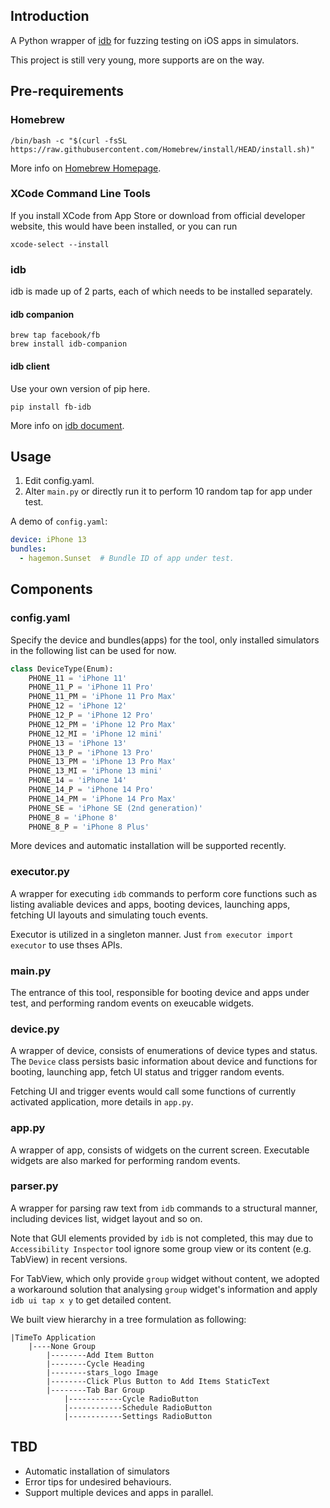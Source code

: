 ## Introduction

A Python wrapper of [idb](https://fbidb.io) for fuzzing testing on iOS apps in simulators.

This project is still very young, more supports are on the way.

## Pre-requirements

### Homebrew

```commandline
/bin/bash -c "$(curl -fsSL https://raw.githubusercontent.com/Homebrew/install/HEAD/install.sh)"
```

More info on [Homebrew Homepage](https://brew.sh).

### XCode Command Line Tools

If you install XCode from App Store or download from official developer website, this would have been installed,
or you can run

```commandline
xcode-select --install
```

### idb

idb is made up of 2 parts, each of which needs to be installed separately.

#### idb companion

```commandline
brew tap facebook/fb
brew install idb-companion
```

#### idb client

Use your own version of pip here.
```commandline
pip install fb-idb  
```

More info on [idb document](https://fbidb.io/docs/installation).

## Usage

1. Edit config.yaml.
1. Alter `main.py` or directly run it to perform 10 random tap for app under test.

A demo of `config.yaml`:

```yaml
device: iPhone 13
bundles:
  - hagemon.Sunset  # Bundle ID of app under test.
```

## Components

### config.yaml

Specify the device and bundles(apps) for the tool, only installed simulators in the following list can be used for now.

```python
class DeviceType(Enum):
    PHONE_11 = 'iPhone 11'
    PHONE_11_P = 'iPhone 11 Pro'
    PHONE_11_PM = 'iPhone 11 Pro Max'
    PHONE_12 = 'iPhone 12'
    PHONE_12_P = 'iPhone 12 Pro'
    PHONE_12_PM = 'iPhone 12 Pro Max'
    PHONE_12_MI = 'iPhone 12 mini'
    PHONE_13 = 'iPhone 13'
    PHONE_13_P = 'iPhone 13 Pro'
    PHONE_13_PM = 'iPhone 13 Pro Max'
    PHONE_13_MI = 'iPhone 13 mini'
    PHONE_14 = 'iPhone 14'
    PHONE_14_P = 'iPhone 14 Pro'
    PHONE_14_PM = 'iPhone 14 Pro Max'
    PHONE_SE = 'iPhone SE (2nd generation)'
    PHONE_8 = 'iPhone 8'
    PHONE_8_P = 'iPhone 8 Plus'
```

More devices and automatic installation will be supported recently.

### executor.py

A wrapper for executing `idb` commands to perform core functions such as listing avaliable devices and apps, booting devices, launching apps, fetching UI layouts and simulating touch events.

Executor is utilized in a singleton manner. Just `from executor import executor` to use thses APIs.

### main.py

The entrance of this tool, responsible for booting device and apps under test, and performing random events on  exeucable widgets.

### device.py

A wrapper of device, consists of enumerations of device types and status. The `Device` class persists basic information about device and functions for booting, launching app, fetch UI status and trigger random events.

Fetching UI and trigger events would call some functions of currently activated application, more details in `app.py`.

### app.py

A wrapper of app, consists of widgets on the current screen. Executable widgets are also marked for performing random events.

### parser.py

A wrapper for parsing raw text from `idb` commands to a structural manner, including devices list, widget layout and so on.

Note that GUI elements provided by `idb` is not completed, this may due to `Accessibility Inspector` tool ignore some
group view or its content (e.g. TabView) in recent versions.

For TabView, which only provide `group` widget without content, we adopted a workaround solution that analysing
`group` widget's information and apply `idb ui tap x y` to get detailed content.

We built view hierarchy in a tree formulation as following:

```
|TimeTo Application
    |----None Group
        |--------Add Item Button
        |--------Cycle Heading
        |--------stars_logo Image
        |--------Click Plus Button to Add Items StaticText
        |--------Tab Bar Group
            |------------Cycle RadioButton
            |------------Schedule RadioButton
            |------------Settings RadioButton
```

## TBD

- Automatic installation of simulators
- Error tips for undesired behaviours.
- Support multiple devices and apps in parallel.